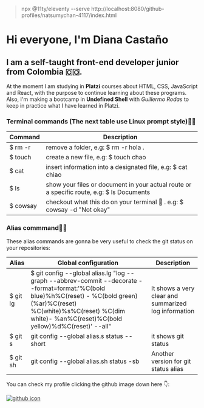> npx @11ty/eleventy --serve
> http://localhost:8080/github-profiles/natsumychan-4117/index.html
# Hi everyone, I'm Diana Castaño
## I am a self-taught front-end developer junior from Colombia 🇨🇴.

At the moment I am studying in **Platzi** courses about HTML, CSS, JavaScript and React, with the purpose to continue learning about these programs. Also, I'm making a bootcamp in **Undefined Shell** with  *Guillermo Rodas* to keep in practice what I have learned in Platzi.

### Terminal commands (The next table use Linux prompt style)👩‍💻
| Command | Description |
| ------ | ------ |
| $ rm -r | remove a folder, e.g:  $ rm -r hola . |
| $ touch | create a new file, e.g: $ touch chao|
| $ cat| insert information into a designated file, e.g: $ cat chiao |
| $ ls | show your files or document in your actual route or a specific route, e.g: $ ls Documents |
| $ cowsay| checkout what this do on your terminal :eyes: . e.g: $ cowsay -d  "Not okay"   |

### Alias commmand😶‍🌫️

These alias commands are gonna be very useful to check the git status on your repositories:

| Alias | Global configuration | Description |
| ------ | ------ | ------ |
|$ git lg | $ git config --global alias.lg "log --graph --abbrev-commit --decorate --format=format:'%C(bold blue)%h%C(reset) - %C(bold green)(%ar)%C(reset) %C(white)%s%C(reset) %C(dim white)- %an%C(reset)%C(bold yellow)%d%C(reset)' --all" | It shows a very clear and summarized log information |
| $ git s | git config --global alias.s status --short| it shows git status|
| $ git sh | git config --global alias.sh status -sb| Another version for git status alias |

You can check my profile clicking the github image down here 👇:

[![github icon](https://encrypted-tbn0.gstatic.com/images?q=tbn:ANd9GcSh6ddcW2hpnhB6OeqCT6YMR0DDqST236AsMw&usqp=CAU)](https://github.com/Natsumychan) 